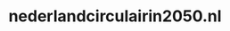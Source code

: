 ---
layout: post
title:  "nederlandcirculairin2050.nl"
internal_url:  "/data/nederlandcirculairin2050.nl.html"
categories: dutchgov
---